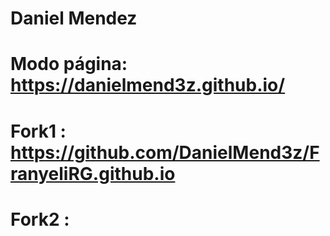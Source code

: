 # Daniel Mendez
#
# Modo página: https://danielmend3z.github.io/

# Fork1 : https://github.com/DanielMend3z/FranyeliRG.github.io

# Fork2 : 


